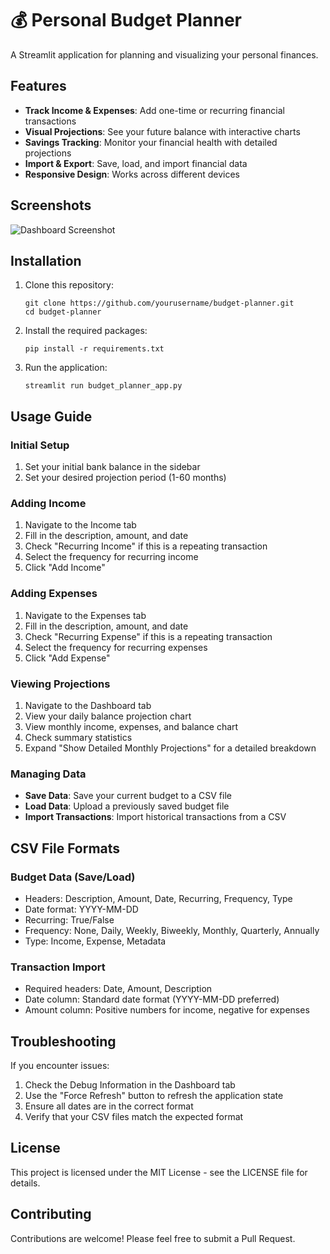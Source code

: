 # 💰 Personal Budget Planner

A Streamlit application for planning and visualizing your personal finances.

## Features

- **Track Income & Expenses**: Add one-time or recurring financial transactions
- **Visual Projections**: See your future balance with interactive charts
- **Savings Tracking**: Monitor your financial health with detailed projections
- **Import & Export**: Save, load, and import financial data
- **Responsive Design**: Works across different devices

## Screenshots

![Dashboard Screenshot](https://via.placeholder.com/800x450.png?text=Budget+Planner+Dashboard)

## Installation

1. Clone this repository:
   ```
   git clone https://github.com/yourusername/budget-planner.git
   cd budget-planner
   ```

2. Install the required packages:
   ```
   pip install -r requirements.txt
   ```

3. Run the application:
   ```
   streamlit run budget_planner_app.py
   ```

## Usage Guide

### Initial Setup

1. Set your initial bank balance in the sidebar
2. Set your desired projection period (1-60 months)

### Adding Income

1. Navigate to the Income tab
2. Fill in the description, amount, and date
3. Check "Recurring Income" if this is a repeating transaction
4. Select the frequency for recurring income
5. Click "Add Income"

### Adding Expenses

1. Navigate to the Expenses tab
2. Fill in the description, amount, and date
3. Check "Recurring Expense" if this is a repeating transaction
4. Select the frequency for recurring expenses
5. Click "Add Expense"

### Viewing Projections

1. Navigate to the Dashboard tab
2. View your daily balance projection chart
3. View monthly income, expenses, and balance chart
4. Check summary statistics
5. Expand "Show Detailed Monthly Projections" for a detailed breakdown

### Managing Data

- **Save Data**: Save your current budget to a CSV file
- **Load Data**: Upload a previously saved budget file
- **Import Transactions**: Import historical transactions from a CSV

## CSV File Formats

### Budget Data (Save/Load)

- Headers: Description, Amount, Date, Recurring, Frequency, Type
- Date format: YYYY-MM-DD
- Recurring: True/False
- Frequency: None, Daily, Weekly, Biweekly, Monthly, Quarterly, Annually
- Type: Income, Expense, Metadata

### Transaction Import

- Required headers: Date, Amount, Description
- Date column: Standard date format (YYYY-MM-DD preferred)
- Amount column: Positive numbers for income, negative for expenses

## Troubleshooting

If you encounter issues:

1. Check the Debug Information in the Dashboard tab
2. Use the "Force Refresh" button to refresh the application state
3. Ensure all dates are in the correct format
4. Verify that your CSV files match the expected format

## License

This project is licensed under the MIT License - see the LICENSE file for details.

## Contributing

Contributions are welcome! Please feel free to submit a Pull Request.
